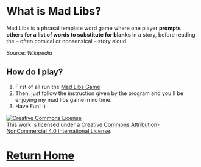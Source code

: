 # What is Mad Libs?
 
 Mad Libs is a phrasal template word game where one player **prompts others for a list of words to substitute for blanks** in a story, before reading the – often comical or nonsensical – story aloud.

Source: _Wikipedia_

## How do I play?

1. First of all run the [Mad Libs Game](https://repl.it/FBFJ/0)
2. Then, just follow the instruction given by the program and you'll be enjoying my mad libs game in no time.
3. Have Fun! :)

<a rel="license" href="http://creativecommons.org/licenses/by-nc/4.0/"><img alt="Creative Commons License" style="border-width:0" src="https://i.creativecommons.org/l/by-nc/4.0/88x31.png" /></a><br />This work is licensed under a <a rel="license" href="http://creativecommons.org/licenses/by-nc/4.0/">Creative Commons Attribution-NonCommercial 4.0 International License</a>.

# [Return Home](https://speedmirage.github.io)

